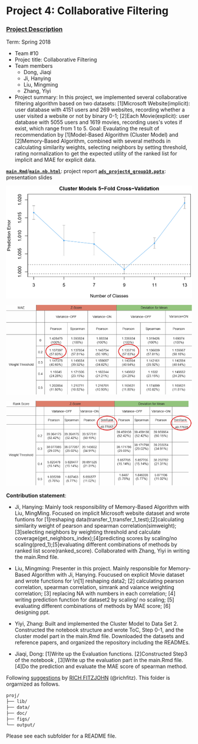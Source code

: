 


# Project 4: Collaborative Filtering

### [Project Description](doc/project4_desc.md)

Term: Spring 2018

+ Team #10
+ Projec title: Collaborative Filtering
+ Team members
	+ Dong, Jiaqi
	+ Ji, Hanying
	+ Liu, Mingming
	+ Zhang, Yiyi
+ Project summary: 
In this project, we implemented several collaborative filtering algorithm based on two datasets:
[1]Microsoft Website(implicit): user database with 4151 users and 269 websites, recording whether a user visited a website or not by binary 0-1;
[2]Each Movie(explicit): user database with 5055 users and 1619 movies, recording uses's votes if exist, which range from 1 to 5.
Goal: Evaulating the result of recommendation by [1]Model-Based Algorithm (Cluster Model) and [2]Memory-Based Algorithm, combined with several methods in calculating similarity weights, selecting neighbors by setting threshold, rating normalization to get the expected utility of the ranked list for implicit and MAE for explicit data.

[**`main.Rmd`**](doc/main.Rmd)/[**`main.nb.html`**](doc/main.nb.html): project report 
[**`ads_project4_group10.pptx`**](doc/ads_project4_group10.pptx): presentation slides   


![image](figs/3.png)

![image](figs/2.png)

![image](figs/1.png)

**Contribution statement**:  
+ Ji, Hanying: Mainly took responsibility of Memory-Based Algorithm with Liu, MingMing. Focused on implicit Microsoft website dataset and wrote funtions for [1]reshaping data(transfer_1,transfer_1_test);[2]calculating similarity weight of pearson and spearman correlation(simweight);[3]selecting neighbors by weighting threshold and calculate coverage(get_neighbors_index);[4]predicting scores by scaling/no scaling(pred_1);[5]evaluating different combinations of methods by ranked list score(ranked_score). Collaborated with Zhang, Yiyi in writing the main.Rmd file.

+ Liu, Mingming: Presenter in this project. Mainly responsible for Memory-Based Algorithm with Ji, Hanying. Foucused on explicit Movie dataset and wrote functions for \n[1] reshaping data2; [2] calculating pearson correlation, spearman correlation, simrank and vaiance weighting correlation; [3] replacing NA with numbers in each correlation; [4] writing prediction function for dataset2 by scaling/ no scaling; [5] evaluating different combinations of methods by MAE score; [6] designing ppt. 

+ Yiyi, Zhang: Built and implemented the Cluster Model to Data Set 2. Constructed the notebook structure and wrote ToC, Step 0-1, and the cluster model part in the main.Rmd file. Downloaded the datasets and reference papers, and organized the repository including the READMEs. 

+ Jiaqi, Dong: [1]Write up the Evaluation functions. [2]Constructed Step3 of the notebook , [3]Write up the evaluation part in the main.Rmd file. [4]Do the prediction and evaluate the MAE score of spearman method.

 Following [suggestions](http://nicercode.github.io/blog/2013-04-05-projects/) by [RICH FITZJOHN](http://nicercode.github.io/about/#Team) (@richfitz). This folder is orgarnized as follows.

```
proj/
├── lib/
├── data/
├── doc/
├── figs/
└── output/
```

Please see each subfolder for a README file.
